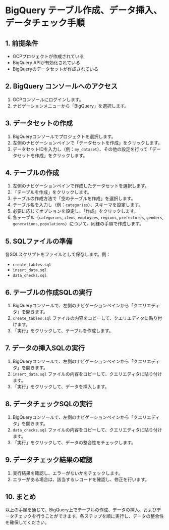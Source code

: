 # BigQuery テーブル作成、データ挿入、データチェック手順

## 1. 前提条件
- GCPプロジェクトが作成されている
- BigQuery APIが有効化されている
- BigQueryのデータセットが作成されている

## 2. BigQuery コンソールへのアクセス
1. GCPコンソールにログインします。
2. ナビゲーションメニューから「BigQuery」を選択します。

## 3. データセットの作成
1. BigQueryコンソールでプロジェクトを選択します。
2. 左側のナビゲーションペインで「データセットを作成」をクリックします。
3. データセットIDを入力し（例：`my_dataset`）、その他の設定を行って「データセットを作成」をクリックします。

## 4. テーブルの作成
1. 左側のナビゲーションペインで作成したデータセットを選択します。
2. 「テーブルを作成」をクリックします。
3. テーブルの作成方法で「空のテーブルを作成」を選択します。
4. テーブル名を入力し（例：`categories`）、スキーマを設定します。
5. 必要に応じてオプションを設定し、「作成」をクリックします。
6. 各テーブル（`categories`, `items`, `employees`, `regions`, `prefectures`, `genders`, `generations`, `populations`）について、同様の手順で作成します。

## 5. SQLファイルの準備
各SQLスクリプトをファイルとして保存します。例：
- `create_tables.sql`
- `insert_data.sql`
- `data_checks.sql`

## 6. テーブルの作成SQLの実行
1. BigQueryコンソールで、左側のナビゲーションペインから「クエリエディタ」を開きます。
2. `create_tables.sql` ファイルの内容をコピーして、クエリエディタに貼り付けます。
3. 「実行」をクリックして、テーブルを作成します。

## 7. データの挿入SQLの実行
1. BigQueryコンソールで、左側のナビゲーションペインから「クエリエディタ」を開きます。
2. `insert_data.sql` ファイルの内容をコピーして、クエリエディタに貼り付けます。
3. 「実行」をクリックして、データを挿入します。

## 8. データチェックSQLの実行
1. BigQueryコンソールで、左側のナビゲーションペインから「クエリエディタ」を開きます。
2. `data_checks.sql` ファイルの内容をコピーして、クエリエディタに貼り付けます。
3. 「実行」をクリックして、データの整合性をチェックします。

## 9. データチェック結果の確認
1. 実行結果を確認し、エラーがないかをチェックします。
2. エラーがある場合は、該当するレコードを確認し、修正を行います。

## 10. まとめ
以上の手順を通じて、BigQuery上でテーブルの作成、データの挿入、およびデータチェックを行うことができます。各ステップを順に実行し、データの整合性を確保してください。

